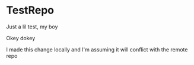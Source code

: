 # TestRepo
Just a lil test, my boy

Okey dokey

I made this change locally and I'm assuming it will conflict with the remote repo